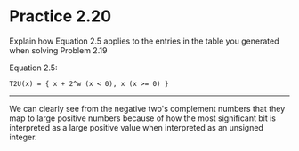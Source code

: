 # Practice 2.20

Explain how Equation 2.5 applies to the entries in the table you generated when solving Problem 2.19

Equation 2.5:

`T2U(x) = { x + 2^w (x < 0), x (x >= 0) }`

---

We can clearly see from the negative two's complement numbers that they map to large positive numbers because of how the most significant bit is interpreted as a large positive value when interpreted as an unsigned integer.
